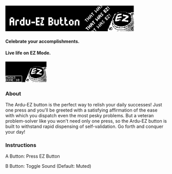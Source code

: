 ![Ardu-EZ Button](/distributable/banner_400x80.png)
#### Celebrate your accomplishments.
#### Live life on EZ Mode.

![Ardu-EZ Button Demo](/distributable/demo_0.gif)
### About
The Ardu-EZ button is the perfect way to relish your daily successes! Just one press and you'll be greeted with a satisfying affirmation of the ease with which you dispatch even the most pesky problems. But a veteran problem-solver like you won't need only one press, so the Ardu-EZ button is built to withstand rapid dispensing of self-validation. Go forth and conquer your day!

### Instructions
A Button: Press EZ Button

B Button: Toggle Sound (Default: Muted)
